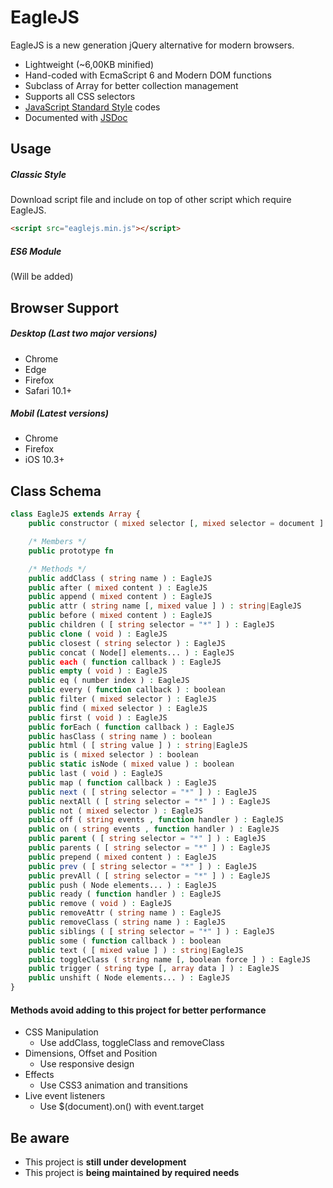 # EagleJS

EagleJS is a new generation jQuery alternative for modern browsers.

- Lightweight (~6,00KB minified)
- Hand-coded with EcmaScript 6 and Modern DOM functions
- Subclass of Array for better collection management
- Supports all CSS selectors
- [JavaScript Standard Style](https://standardjs.com "JavaScript Standard Style") codes
- Documented with [JSDoc](https://jsdoc.app "JSDoc")

## Usage

##### Classic Style

Download script file and include on top of other script which require EagleJS.

```html
<script src="eaglejs.min.js"></script>
```

##### ES6 Module

(Will be added)


## Browser Support

##### Desktop (Last two major versions)
- Chrome
- Edge
- Firefox
- Safari 10.1+

##### Mobil (Latest versions)
- Chrome
- Firefox
- iOS 10.3+

## Class Schema

```php
class EagleJS extends Array {
	public constructor ( mixed selector [, mixed selector = document ] )

	/* Members */
	public prototype fn

	/* Methods */
	public addClass ( string name ) : EagleJS
	public after ( mixed content ) : EagleJS
	public append ( mixed content ) : EagleJS
	public attr ( string name [, mixed value ] ) : string|EagleJS
	public before ( mixed content ) : EagleJS
	public children ( [ string selector = "*" ] ) : EagleJS
	public clone ( void ) : EagleJS
	public closest ( string selector ) : EagleJS
	public concat ( Node[] elements... ) : EagleJS
	public each ( function callback ) : EagleJS
	public empty ( void ) : EagleJS
	public eq ( number index ) : EagleJS
	public every ( function callback ) : boolean
	public filter ( mixed selector ) : EagleJS
	public find ( mixed selector ) : EagleJS
	public first ( void ) : EagleJS
	public forEach ( function callback ) : EagleJS
	public hasClass ( string name ) : boolean
	public html ( [ string value ] ) : string|EagleJS
	public is ( mixed selector ) : boolean
	public static isNode ( mixed value ) : boolean
	public last ( void ) : EagleJS
	public map ( function callback ) : EagleJS
	public next ( [ string selector = "*" ] ) : EagleJS
	public nextAll ( [ string selector = "*" ] ) : EagleJS
	public not ( mixed selector ) : EagleJS
	public off ( string events , function handler ) : EagleJS
	public on ( string events , function handler ) : EagleJS
	public parent ( [ string selector = "*" ] ) : EagleJS
	public parents ( [ string selector = "*" ] ) : EagleJS
	public prepend ( mixed content ) : EagleJS
	public prev ( [ string selector = "*" ] ) : EagleJS
	public prevAll ( [ string selector = "*" ] ) : EagleJS
	public push ( Node elements... ) : EagleJS
	public ready ( function handler ) : EagleJS
	public remove ( void ) : EagleJS
	public removeAttr ( string name ) : EagleJS
	public removeClass ( string name ) : EagleJS
	public siblings ( [ string selector = "*" ] ) : EagleJS
	public some ( function callback ) : boolean
	public text ( [ mixed value ] ) : string|EagleJS
	public toggleClass ( string name [, boolean force ] ) : EagleJS
	public trigger ( string type [, array data ] ) : EagleJS
	public unshift ( Node elements... ) : EagleJS
}
```

#### Methods avoid adding to this project for better performance

- CSS Manipulation
  - Use addClass, toggleClass and removeClass
- Dimensions, Offset and Position
   - Use responsive design
- Effects
   - Use CSS3 animation and transitions
- Live event listeners
  - Use  $(document).on() with event.target

## Be aware
- This project is **still under development**
- This project is **being maintained by required needs**
